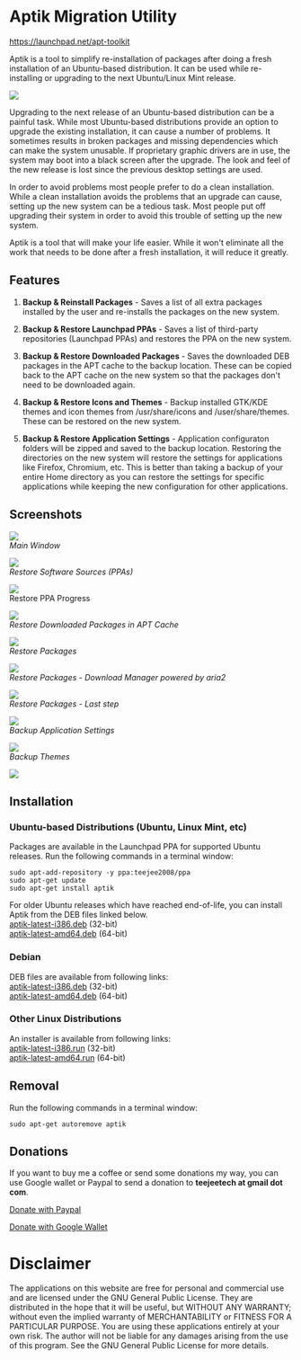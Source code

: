 # Aptik Migration Utility

https://launchpad.net/apt-toolkit    

Aptik is a tool to simplify re-installation of packages after doing a fresh installation of an Ubuntu-based distribution. It can be used while re-installing or upgrading to the next Ubuntu/Linux Mint release.

[![](http://1.bp.blogspot.com/-tivz6R9TJuY/VpszW6xL6TI/AAAAAAAADHc/aX_QFkAas8w/s1600/1_Main_Window.png)](http://1.bp.blogspot.com/-tivz6R9TJuY/VpszW6xL6TI/AAAAAAAADHc/aX_QFkAas8w/s1600/1_Main_Window.png) 

Upgrading to the next release of an Ubuntu-based distribution can be a painful task. While most Ubuntu-based distributions provide an option to upgrade the existing installation, it can cause a number of problems. It sometimes results in broken packages and missing dependencies which can make the system unusable. If proprietary graphic drivers are in use, the system may boot into a black screen after the upgrade.
The look and feel of the new release is lost since the previous desktop settings are used.

In order to avoid problems most people prefer to do a clean installation. While a clean installation avoids the problems that an upgrade can cause, setting up the new system can be a tedious task. Most people put off upgrading their system in order to avoid this trouble of setting up the new system.

Aptik is a tool that will make your life easier. While it won't eliminate all the work that needs to be done after a fresh installation, it will reduce it greatly.

## Features

1) **Backup & Reinstall Packages** - Saves a list of all extra packages installed by the user and re-installs the packages on the new system.  

2) **Backup & Restore Launchpad PPAs** - Saves a list of third-party repositories (Launchpad PPAs) and restores the PPA on the new system.  

3) **Backup & Restore Downloaded Packages** - Saves the downloaded DEB packages in the APT cache to the backup location. These can be copied back to the APT cache on the new system so that the packages don't need to be downloaded again.

4) **Backup & Restore Icons and Themes** - Backup installed GTK/KDE themes and icon themes from /usr/share/icons and /user/share/themes. These can be restored on the new system.

5) **Backup & Restore Application Settings** - Application configuraton folders will be zipped and saved to the backup location. Restoring the directories on the new system will restore the settings for applications like Firefox, Chromium, etc. This is better than taking a backup of your entire Home directory as you can restore the settings for specific applications while keeping the new configuration for other applications.

## Screenshots

[![](http://1.bp.blogspot.com/-tivz6R9TJuY/VpszW6xL6TI/AAAAAAAADHc/aX_QFkAas8w/s1600/1_Main_Window.png)](http://1.bp.blogspot.com/-tivz6R9TJuY/VpszW6xL6TI/AAAAAAAADHc/aX_QFkAas8w/s1600/1_Main_Window.png)   
_Main Window_

[![](http://3.bp.blogspot.com/-4fuVE9CqR-Y/VpszW7vUU-I/AAAAAAAADHg/fzczwSuEyKc/s1600/2_Restore_PPA.png)](http://3.bp.blogspot.com/-4fuVE9CqR-Y/VpszW7vUU-I/AAAAAAAADHg/fzczwSuEyKc/s1600/2_Restore_PPA.png)  
_Restore Software Sources (PPAs)_

[![](http://1.bp.blogspot.com/-54ayzJrg39A/VpszXQnxMPI/AAAAAAAADHk/ay8F9qDmeAQ/s1600/4_Restore_PPA_Running_apt-get_update.png)](http://1.bp.blogspot.com/-54ayzJrg39A/VpszXQnxMPI/AAAAAAAADHk/ay8F9qDmeAQ/s1600/4_Restore_PPA_Running_apt-get_update.png)  
Restore PPA Progress  

[![](http://1.bp.blogspot.com/-XT60nyoMEK8/VpszXhPWhrI/AAAAAAAADHs/DYEr8RSFQzA/s1600/5_Restore_Downloaded_Packages.png)](http://1.bp.blogspot.com/-XT60nyoMEK8/VpszXhPWhrI/AAAAAAAADHs/DYEr8RSFQzA/s1600/5_Restore_Downloaded_Packages.png)  
_Restore Downloaded Packages in APT Cache_ 

[![](http://3.bp.blogspot.com/-T2L1yM_4_PY/VpszYOWSLTI/AAAAAAAADH0/I6L-Uy18dqc/s1600/6_Restore_Packages.png)](http://3.bp.blogspot.com/-T2L1yM_4_PY/VpszYOWSLTI/AAAAAAAADH0/I6L-Uy18dqc/s1600/6_Restore_Packages.png)  
_Restore Packages_  

[![](http://2.bp.blogspot.com/-zH8eACoTTtE/VpszYQqXTTI/AAAAAAAADH8/hYHDkbwQdJ0/s1600/7_Restore_Packages_Download.png)](http://2.bp.blogspot.com/-zH8eACoTTtE/VpszYQqXTTI/AAAAAAAADH8/hYHDkbwQdJ0/s1600/7_Restore_Packages_Download.png)   
_Restore Packages - Download Manager powered by aria2_  

[![](http://2.bp.blogspot.com/-af3Hc8fBrMA/VpszYsOnFOI/AAAAAAAADII/4uhINQ0MNss/s1600/8_Restore_Packages_Installation.png)](http://2.bp.blogspot.com/-af3Hc8fBrMA/VpszYsOnFOI/AAAAAAAADII/4uhINQ0MNss/s1600/8_Restore_Packages_Installation.png)   
_Restore Packages - Last step_  

[![](http://4.bp.blogspot.com/-JjXhYFzlxQE/Vps9Q5dpD5I/AAAAAAAADIo/OoeScon0vg8/s1600/9_Backup%2BApplication%2BSettings.png)](http://4.bp.blogspot.com/-JjXhYFzlxQE/Vps9Q5dpD5I/AAAAAAAADIo/OoeScon0vg8/s1600/9_Backup%2BApplication%2BSettings.png)   
_Backup Application Settings_  

[![](http://3.bp.blogspot.com/-47QHV54XxkM/Vps9Qr2CDbI/AAAAAAAADIk/bCWYFKArtb0/s1600/10_Backup%2BThemes.png)](http://3.bp.blogspot.com/-47QHV54XxkM/Vps9Qr2CDbI/AAAAAAAADIk/bCWYFKArtb0/s1600/10_Backup%2BThemes.png)   
_Backup Themes_  

[![](http://2.bp.blogspot.com/-9Pf25PbiS9k/Vps9QjfEImI/AAAAAAAADIg/HAr9ZgOIoSo/s1600/11_About.png)](http://2.bp.blogspot.com/-9Pf25PbiS9k/Vps9QjfEImI/AAAAAAAADIg/HAr9ZgOIoSo/s1600/11_About.png) 

## Installation

### Ubuntu-based Distributions (Ubuntu, Linux Mint, etc)  
Packages are available in the Launchpad PPA for supported Ubuntu releases.
Run the following commands in a terminal window:  

    sudo apt-add-repository -y ppa:teejee2008/ppa
    sudo apt-get update
    sudo apt-get install aptik

For older Ubuntu releases which have reached end-of-life, you can install Aptik from the DEB files linked below.    
[aptik-latest-i386.deb](http://dl.dropbox.com/u/67740416/linux/aptik-latest-i386.deb?dl=1) (32-bit)  
[aptik-latest-amd64.deb](http://dl.dropbox.com/u/67740416/linux/aptik-latest-amd64.deb?dl=1) (64-bit)  

### Debian
DEB files are available from following links:   
[aptik-latest-i386.deb](http://dl.dropbox.com/u/67740416/linux/aptik-latest-i386.deb?dl=1) (32-bit)  
[aptik-latest-amd64.deb](http://dl.dropbox.com/u/67740416/linux/aptik-latest-amd64.deb?dl=1) (64-bit)  

### Other Linux Distributions  
An installer is available from following links:   
[aptik-latest-i386.run](http://dl.dropbox.com/u/67740416/linux/aptik-latest-i386.run?dl=1) (32-bit)  
[aptik-latest-amd64.run](http://dl.dropbox.com/u/67740416/linux/aptik-latest-amd64.run?dl=1) (64-bit)

## Removal

Run the following commands in a terminal window:  

    sudo apt-get autoremove aptik

## Donations


If you want to buy me a coffee or send some donations my way, you can use Google wallet or Paypal to send a donation to **teejeetech at gmail dot com**.  

[Donate with Paypal](https://www.paypal.com/cgi-bin/webscr?business=teejeetech@gmail.com&cmd=_xclick&currency_code=USD&amount=10&item_name=Selene%20Donation)

[Donate with Google Wallet](https://support.google.com/mail/answer/3141103?hl=en)

# Disclaimer

The applications on this website are free for personal and commercial use and are licensed under the GNU General Public License. They are distributed in the hope that it will be useful, but WITHOUT ANY WARRANTY; without even the implied warranty of MERCHANTABILITY or FITNESS FOR A PARTICULAR PURPOSE. You are using these applications entirely at your own risk. The author will not be liable for any damages arising from the use of this program. See the GNU General Public License for more details. 
